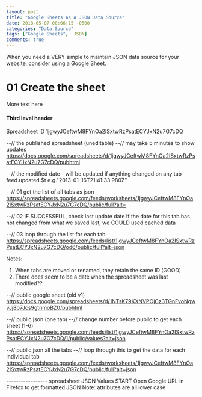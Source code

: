 ```yaml
---
layout: post
title: "Google Sheets As A JSON Data Source"
date: 2018-05-07 08:06:15 -0500
categories: "Data Source"
tags: ["Google Sheets",  JSON]
comments: true
---
```

When you need a VERY simple to maintain JSON data source for your website, consider using a Google Sheet.<!--more-->  

01 Create the sheet
==================

More text here

#### Third level header ####
 
Spreadsheet ID
1jgwyJCeftwM8FYnOa2ISxtwRzPsatECYJxN2u7G7cDQ

--// the published spreadsheet (uneditable)
--// may take 5 minutes to show updates
https://docs.google.com/spreadsheets/d/1jgwyJCeftwM8FYnOa2ISxtwRzPsatECYJxN2u7G7cDQ/pubhtml

--// the modified date - will be updated if anything changed on any tab
feed.updated.$t      e.g."2013-01-16T21:41:33.980Z"

--// 01 get the list of all tabs as json
https://spreadsheets.google.com/feeds/worksheets/1jgwyJCeftwM8FYnOa2ISxtwRzPsatECYJxN2u7G7cDQ/public/full?alt=

--// 02 IF SUCCESSFUL, check last update date
If the date for this tab has not changed from what we saved last, we COULD used cached data

--// 03 loop through the list for each tab
https://spreadsheets.google.com/feeds/list/1jgwyJCeftwM8FYnOa2ISxtwRzPsatECYJxN2u7G7cDQ/od6/public/full?alt=json

Notes:
01. When tabs are moved or renamed, they retain the same ID (GOOD)
02. There does seem to be a date when the spreadsheet was last modified??

--// public google sheet (old v1)
https://docs.google.com/spreadsheets/d/1NTsK79KXNVPOjCz3TGnFvoNgwvJj8b7Jcs9gtnmoBZ0/pubhtml

--// public json (one tab)
--// change number before public to get each sheet (1-6)
https://spreadsheets.google.com/feeds/list/1jgwyJCeftwM8FYnOa2ISxtwRzPsatECYJxN2u7G7cDQ/1/public/values?alt=json

--// public json all the tabs
--// loop through this to get the data for each individual tab
https://spreadsheets.google.com/feeds/worksheets/1jgwyJCeftwM8FYnOa2ISxtwRzPsatECYJxN2u7G7cDQ/public/full?alt=json



----------------- spreadsheet JSON Values START
Open Google URL in Firefox to get formatted JSON
Note: attributes are all lower case



